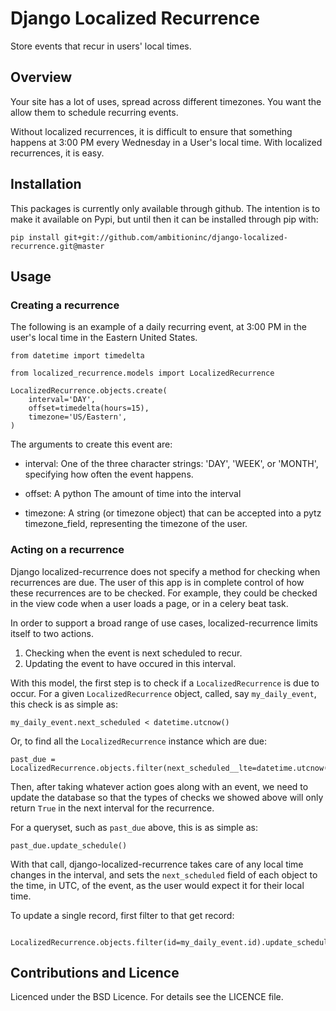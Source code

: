 Django Localized Recurrence
===========================

Store events that recur in users' local times.

Overview
----------------------------------------

Your site has a lot of uses, spread across different timezones. You
want the allow them to schedule recurring events.

Without localized recurrences, it is difficult to ensure that
something happens at 3:00 PM every Wednesday in a User's local
time. With localized recurrences, it is easy.

Installation
----------------------------------------

This packages is currently only available through github. The
intention is to make it available on Pypi, but until then it can be
installed through pip with:

    pip install git+git://github.com/ambitioninc/django-localized-recurrence.git@master


Usage
----------------------------------------

### Creating a recurrence

The following is an example of a daily recurring event, at 3:00 PM in
the user's local time in the Eastern United States.

    from datetime import timedelta

    from localized_recurrence.models import LocalizedRecurrence

    LocalizedRecurrence.objects.create(
        interval='DAY',
        offset=timedelta(hours=15),
        timezone='US/Eastern',
    )

The arguments to create this event are:

- interval: One of the three character strings: 'DAY', 'WEEK', or
  'MONTH', specifying how often the event happens.

- offset: A python The amount of time into the interval 

- timezone: A string (or timezone object) that can be accepted into a
  pytz timezone_field, representing the timezone of the user.

### Acting on a recurrence

Django localized-recurrence does not specify a method for checking
when recurrences are due. The user of this app is in complete control
of how these recurrences are to be checked. For example, they could be
checked in the view code when a user loads a page, or in a celery beat
task.

In order to support a broad range of use cases, localized-recurrence
limits itself to two actions.

1. Checking when the event is next scheduled to recur.
2. Updating the event to have occured in this interval.

With this model, the first step is to check if a `LocalizedRecurrence`
is due to occur. For a given `LocalizedRecurrence` object, called, say
`my_daily_event`, this check is as simple as:

    my_daily_event.next_scheduled < datetime.utcnow()

Or, to find all the `LocalizedRecurrence` instance which are due:

    past_due = LocalizedRecurrence.objects.filter(next_scheduled__lte=datetime.utcnow())

Then, after taking whatever action goes along with an event, we need
to update the database so that the types of checks we showed above
will only return `True` in the next interval for the recurrence.

For a queryset, such as `past_due` above, this is as simple as:

    past_due.update_schedule()

With that call, django-localized-recurrence takes care of any local
time changes in the interval, and sets the `next_scheduled` field of
each object to the time, in UTC, of the event, as the user would
expect it for their local time.

To update a single record, first filter to that get record:

     LocalizedRecurrence.objects.filter(id=my_daily_event.id).update_schedule()


Contributions and Licence
----------------------------------------

Licenced under the BSD Licence. For details see the LICENCE file.
